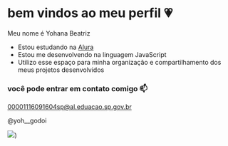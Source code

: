 # bem vindos ao meu perfil 💗

Meu nome é Yohana Beatriz 

- Estou estudando na [Alura](https://www.alura.com.br)
- Estou me desenvolvendo na linguagem JavaScript
- Utilizo esse espaço para minha organização e compartilhamento dos meus projetos desenvolvidos

### você pode entrar em contato comigo 📫

00001116091604sp@al.eduacao.sp.gov.br

@yoh__godoi

![](https://media1.tenor.com/m/B6OOHR7y0oIAAAAC/brown-heart.gif))
